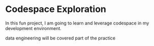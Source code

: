 # Codespace Exploration

In this fun project, I am going to learn and leverage codespace in my development environment.

data engineering will be covered part of the practice
